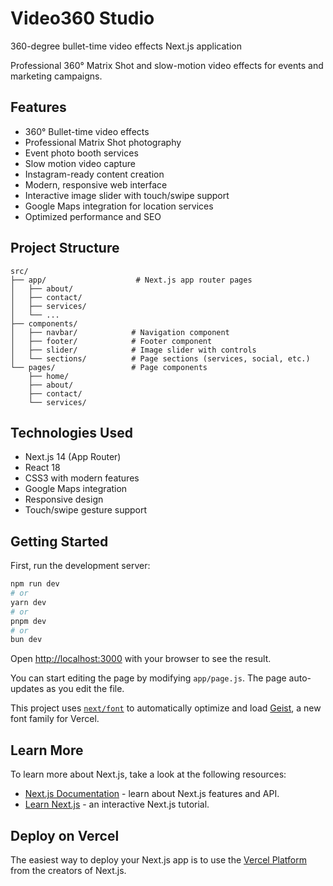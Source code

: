 # Video360 Studio

360-degree bullet-time video effects Next.js application

Professional 360° Matrix Shot and slow-motion video effects for events and marketing campaigns.

## Features
- 360° Bullet-time video effects
- Professional Matrix Shot photography
- Event photo booth services
- Slow motion video capture
- Instagram-ready content creation
- Modern, responsive web interface
- Interactive image slider with touch/swipe support
- Google Maps integration for location services
- Optimized performance and SEO

## Project Structure
```
src/
├── app/                    # Next.js app router pages
│   ├── about/
│   ├── contact/
│   ├── services/
│   └── ...
├── components/
│   ├── navbar/            # Navigation component
│   ├── footer/            # Footer component
│   ├── slider/            # Image slider with controls
│   └── sections/          # Page sections (services, social, etc.)
└── pages/                 # Page components
    ├── home/
    ├── about/
    ├── contact/
    └── services/
```

## Technologies Used
- Next.js 14 (App Router)
- React 18
- CSS3 with modern features
- Google Maps integration
- Responsive design
- Touch/swipe gesture support

## Getting Started

First, run the development server:

```bash
npm run dev
# or
yarn dev
# or
pnpm dev
# or
bun dev
```

Open [http://localhost:3000](http://localhost:3000) with your browser to see the result.

You can start editing the page by modifying `app/page.js`. The page auto-updates as you edit the file.

This project uses [`next/font`](https://nextjs.org/docs/app/building-your-application/optimizing/fonts) to automatically optimize and load [Geist](https://vercel.com/font), a new font family for Vercel.

## Learn More

To learn more about Next.js, take a look at the following resources:

- [Next.js Documentation](https://nextjs.org/docs) - learn about Next.js features and API.
- [Learn Next.js](https://nextjs.org/learn) - an interactive Next.js tutorial.

## Deploy on Vercel

The easiest way to deploy your Next.js app is to use the [Vercel Platform](https://vercel.com/new?utm_medium=default-template&filter=next.js&utm_source=create-next-app&utm_campaign=create-next-app-readme) from the creators of Next.js.
